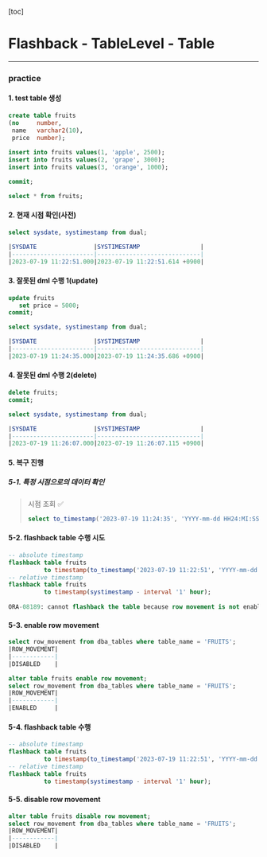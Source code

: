 [toc]

# Flashback - TableLevel - Table

---

### practice

#### 1. test table 생성

```sql
create table fruits
(no     number,
 name   varchar2(10),
 price  number);
 
insert into fruits values(1, 'apple', 2500);
insert into fruits values(2, 'grape', 3000);
insert into fruits values(3, 'orange', 1000);

commit;

select * from fruits;
```

#### 2. 현재 시점 확인(사전)

```sql
select sysdate, systimestamp from dual;

|SYSDATE                |SYSTIMESTAMP                 |
|-----------------------|-----------------------------|
|2023-07-19 11:22:51.000|2023-07-19 11:22:51.614 +0900|
```

#### 3. 잘못된 dml 수행 1(update)

```sql
update fruits
   set price = 5000;
commit;

select sysdate, systimestamp from dual;

|SYSDATE                |SYSTIMESTAMP                 |
|-----------------------|-----------------------------|
|2023-07-19 11:24:35.000|2023-07-19 11:24:35.686 +0900|
```

#### 4. 잘못된 dml 수행 2(delete)

```sql
delete fruits;
commit;

select sysdate, systimestamp from dual;

|SYSDATE                |SYSTIMESTAMP                 |
|-----------------------|-----------------------------|
|2023-07-19 11:26:07.000|2023-07-19 11:26:07.115 +0900|
```

#### 5. 복구 진행

##### 5-1. 특정 시점으로의 데이터 확인

> 시점 조회 ✅
>
> ```sql
> select to_timestamp('2023-07-19 11:24:35', 'YYYY-mm-dd HH24:MI:SS') from dual;
> ```

#### 5-2. flashback table 수행 시도

```sql
-- absolute timestamp
flashback table fruits 
          to timestamp(to_timestamp('2023-07-19 11:22:51', 'YYYY-mm-dd HH24:MI:SS'));
-- relative timestamp
flashback table fruits
          to timestamp(systimestamp - interval '1' hour);
          
ORA-08189: cannot flashback the table because row movement is not enabled
```

#### 5-3. enable row movement

```sql
select row_movement from dba_tables where table_name = 'FRUITS';
|ROW_MOVEMENT|
|------------|
|DISABLED    |

alter table fruits enable row movement;
select row_movement from dba_tables where table_name = 'FRUITS';
|ROW_MOVEMENT|
|------------|
|ENABLED     |
```

#### 5-4. flashback table 수행

```sql
-- absolute timestamp
flashback table fruits 
          to timestamp(to_timestamp('2023-07-19 11:22:51', 'YYYY-mm-dd HH24:MI:SS'));
-- relative timestamp
flashback table fruits
          to timestamp(systimestamp - interval '1' hour);
```

#### 5-5. disable row movement

```sql
alter table fruits disable row movement;
select row_movement from dba_tables where table_name = 'FRUITS';
|ROW_MOVEMENT|
|------------|
|DISABLED    |
```

